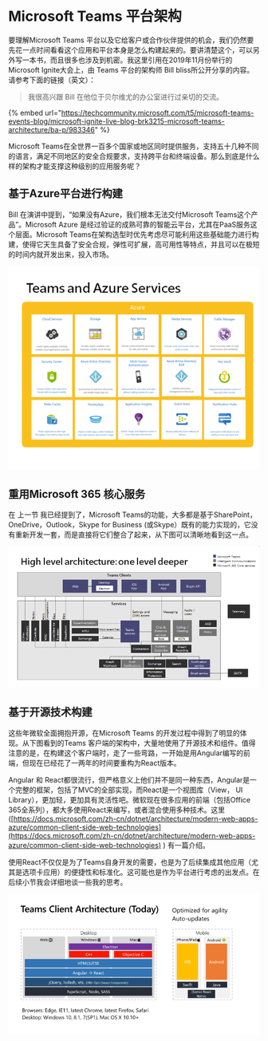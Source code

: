 # Microsoft Teams 平台架构

要理解Microsoft Teams 平台以及它给客户或合作伙伴提供的机会，我们仍然要先花一点时间看看这个应用和平台本身是怎么构建起来的。要讲清楚这个，可以另外写一本书，而且很多也涉及到机密。我这里引用在2019年11月份举行的Microsoft Ignite大会上，由 Teams 平台的架构师 Bill bliss所公开分享的内容。请参考下面的链接（英文）：

> 我很高兴跟 Bill 在他位于贝尔维尤的办公室进行过亲切的交流。

{% embed url="https://techcommunity.microsoft.com/t5/microsoft-teams-events-blog/microsoft-ignite-live-blog-brk3215-microsoft-teams-architecture/ba-p/983346" %}

Microsoft Teams在全世界一百多个国家或地区同时提供服务，支持五十几种不同的语言，满足不同地区的安全合规要求，支持跨平台和终端设备。那么到底是什么样的架构才能支撑这种级别的应用服务呢？

## 基于Azure平台进行构建

Bill 在演讲中提到，“如果没有Azure，我们根本无法交付Microsoft Teams这个产品”。Microsoft Azure 是经过验证的成熟可靠的智能云平台，尤其在PaaS服务这个层面。Microsoft Teams在架构选型时优先考虑尽可能利用这些基础能力进行构建，使得它天生具备了安全合规，弹性可扩展，高可用性等特点，并且可以在极短的时间内就开发出来，投入市场。

![](../.gitbook/assets/tu-pian-.png)

## 重用Microsoft 365 核心服务

在 上一节 我已经提到了，Microsoft Teams的功能，大多都是基于SharePoint，OneDrive，Outlook，Skype for Business \(或Skype）既有的能力实现的，它没有重新开发一套，而是直接将它们整合了起来，从下图可以清晰地看到这一点。

![](../.gitbook/assets/tu-pian-%20%283%29.png)

## 基于开源技术构建

这些年微软全面拥抱开源，在Microsoft Teams 的开发过程中得到了明显的体现。从下图看到的Teams 客户端的架构中，大量地使用了开源技术和组件。值得注意的是，在构建这个客户端时，走了一些弯路，一开始是用Angular编写的前端，但现在已经花了一两年的时间要重构为React版本。

Angular 和 React都很流行，但严格意义上他们并不是同一种东西，Angular是一个完整的框架，包括了MVC的全部实现，而React是一个视图库（View， UI Library），更加轻，更加具有灵活性吧。微软现在很多应用的前端（包括Office 365全系列），都大多使用React来编写，或者混合使用多种技术。这里 \([https://docs.microsoft.com/zh-cn/dotnet/architecture/modern-web-apps-azure/common-client-side-web-technologies](https://docs.microsoft.com/zh-cn/dotnet/architecture/modern-web-apps-azure/common-client-side-web-technologies) \) 有一篇介绍。

使用React不仅仅是为了Teams自身开发的需要，也是为了后续集成其他应用（尤其是选项卡应用）的便捷性和标准化。这可能也是作为平台进行考虑的出发点。在后续小节我会详细地谈一些我的思考。

![](../.gitbook/assets/tu-pian-%20%285%29.png)

